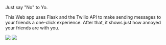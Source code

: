 Just say "No" to Yo. 

This Web app uses Flask and the Twilio API to make sending messages to your friends a one-click experience. After that, it shows just how annoyed your friends are with you. 

<img src="http://otakujournalist.com/wp-content/uploads/2014/07/app2.png" />
<img src="http://otakujournalist.com/wp-content/uploads/2014/07/app1.png" />